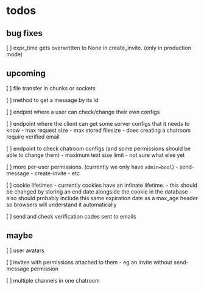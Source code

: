 todos
=====
bug fixes
---------
[ ] expr\_time gets overwritten to None in create\_invite. \(only in production mode\)


upcoming
--------
[ ] file transfer in chunks or sockets


[ ] method to get a message by its id


[ ] endpint where a user can check/change their own configs


[ ] endpoint where the client can get some server configs that it needs to know
    - max request size
    - max stored filesize
    - does creating a chatroom require verified email


[ ] endpoint to check chatroom configs (and some permissions should be able to change them)
    - maximum text size limit
    - not sure what else yet


[ ] more per-user permissions. (currently we only have `admin=bool`)
    - send-message
    - create-invite
    - etc


[ ] cookie lifetimes
    - currently cookies have an infinate lifetime.
    - this should be changed by storing an end date alongside the cookie in the database
    - also should probably include this same expiration date as a max_age header so browsers will understand it automatically


[ ] send and check verification codes sent to emails



maybe
-----
[ ] user avatars

[ ] invites with permissions attached to them
    - eg an invite without send-message permission

[ ] multiple channels in one chatroom


